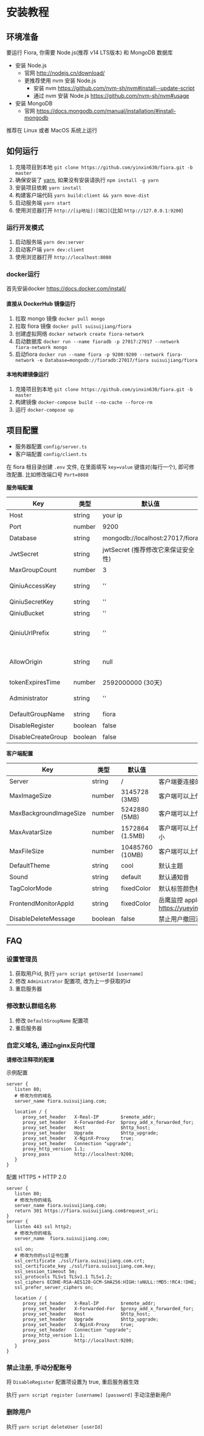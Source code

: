 # 安装教程

## 环境准备

要运行 Fiora, 你需要 Node.js(推荐 v14 LTS版本) 和 MongoDB 数据库
- 安装 Node.js
   - 官网 <http://nodejs.cn/download/>
   - 更推荐使用 nvm 安装 Node.js
      - 安装 nvm <https://github.com/nvm-sh/nvm#install--update-script>
      - 通过 nvm 安装 Node.js <https://github.com/nvm-sh/nvm#usage>
- 安装 MongoDB
   - 官网 <https://docs.mongodb.com/manual/installation/#install-mongodb>

推荐在 Linux 或者 MacOS 系统上运行

## 如何运行

1. 克隆项目到本地 `git clone https://github.com/yinxin630/fiora.git -b master`
2. 确保安装了 [yarn](https://www.npmjs.com/package/yarn), 如果没有安装请执行 `npm install -g yarn`
3. 安装项目依赖 `yarn install`
4. 构建客户端代码 `yarn build:client && yarn move-dist`
5. 启动服务端 `yarn start`
6. 使用浏览器打开 `http://[ip地址]:[端口]`(比如 `http://127.0.0.1:9200`)

### 运行开发模式

1. 启动服务端 `yarn dev:server`
2. 启动客户端 `yarn dev:client`
3. 使用浏览器打开 `http://localhost:8080`

### docker运行
首先安装docker <https://docs.docker.com/install/>

#### 直接从 DockerHub 镜像运行
1. 拉取 mongo 镜像 `docker pull mongo`
2. 拉取 fiora 镜像 `docker pull suisuijiang/fiora`
3. 创建虚拟网络 `docker network create fiora-network`
4. 启动数据库 `docker run --name fioradb -p 27017:27017 --network fiora-network mongo`
5. 启动fiora `docker run --name fiora -p 9200:9200 --network fiora-network -e Database=mongodb://fioradb:27017/fiora suisuijiang/fiora`

#### 本地构建镜像运行
1. 克隆项目到本地 `git clone https://github.com/yinxin630/fiora.git -b master`
2. 构建镜像 `docker-compose build --no-cache --force-rm`
3. 运行 `docker-compose up`


## 项目配置

- 服务器配置 `config/server.ts`
- 客户端配置 `config/client.ts`

在 fiora 根目录创建 `.env` 文件, 在里面填写 `key=value` 键值对(每行一个), 即可修改配置. 比如修改端口号 `Port=8888`

**服务端配置**

|  Key  |  类型  |  默认值  |  描述  |
|  ----  | ----  |  ----  |  ----  |
|Host|string|your ip|服务端 host|
|Port|number|9200|服务端端口号|
|Database|string|mongodb://localhost:27017/fiora|mongoDB 数据库地址|
|JwtSecret|string|jwtSecret (推荐修改它来保证安全性)|jwt token 加密 secret|
|MaxGroupCount|number|3|用户最大可以创建的群组个数|
|QiniuAccessKey|string|''|七牛CDN access key. 如果为空, 则文件长传到服务端|
|QiniuSecretKey|string|''|七牛CDN secret key|
|QiniuBucket|string|''|七牛CDN bucket 名|
|QiniuUrlPrefix|string|''|七牛CDN bucket url 前缀, 以 / 结尾, 例如 https://cdn.suisuijiang.com/ |
|AllowOrigin|string|null|允许的客户端 origin 列表, null 时允许所有 origin 连接, 多个值逗号分割|
|tokenExpiresTime|number|2592000000 (30天)|登陆 token 过期时间|
|Administrator|string|''|管理员用户 id 列表, 多个值逗号分割|
|DefaultGroupName|string|fiora|默认群组名|
|DisableRegister|boolean|false|禁止注册账号|
|DisableCreateGroup|boolean|false|禁止创建群组|

**客户端配置**

|  Key  |  类型  |  默认值  |  描述  |
|  ----  | ----  |  ----  |  ----  |
|Server|string|/|客户端要连接的服务端地址|
|MaxImageSize|number|3145728 (3MB)|客户端可以上传的最大图片大小|
|MaxBackgroundImageSize|number|5242880 (5MB)|客户端可以上传的最大背景图大小|
|MaxAvatarSize|number|1572864 (1.5MB)|客户端可以上传的最大头像图片大小|
|MaxFileSize|number|10485760 (10MB)|客户端可以上传的最大文件大小|
|DefaultTheme|string|cool|默认主题|
|Sound|string|default|默认通知音|
|TagColorMode|string|fixedColor|默认标签颜色模式|
|FrontendMonitorAppId|string|fixedColor|岳鹰监控 appId <https://yueying.effirst.com/index>|
|DisableDeleteMessage|boolean|false|禁止用户撤回消息|

## FAQ

### 设置管理员
1. 获取用户id, 执行 `yarn script getUserId [username]`
2. 修改 `Administrator` 配置项, 改为上一步获取的id
3. 重启服务器

### 修改默认群组名称
1. 修改 `DefaultGroupName` 配置项
2. 重启服务器

### 自定义域名, 通过nginx反向代理
**请修改注释项的配置**

示例配置
```
server {
   listen 80;
   # 修改为你的域名
   server_name fiora.suisuijiang.com;

   location / {
      proxy_set_header   X-Real-IP        $remote_addr;
      proxy_set_header   X-Forwarded-For  $proxy_add_x_forwarded_for;
      proxy_set_header   Host             $http_host;
      proxy_set_header   Upgrade          $http_upgrade;
      proxy_set_header   X-NginX-Proxy    true;
      proxy_set_header   Connection "upgrade";
      proxy_http_version 1.1;
      proxy_pass         http://localhost:9200;
   }
}
```

配置 HTTPS + HTTP 2.0
```
server {
   listen 80;
   # 修改为你的域名
   server_name fiora.suisuijiang.com;
   return 301 https://fiora.suisuijiang.com$request_uri;
}
server {
   listen 443 ssl http2;
   # 修改为你的域名
   server_name  fiora.suisuijiang.com;

   ssl on;
   # 修改为你的ssl证书位置
   ssl_certificate ./ssl/fiora.suisuijiang.com.crt;
   ssl_certificate_key ./ssl/fiora.suisuijiang.com.key;
   ssl_session_timeout 5m;
   ssl_protocols TLSv1 TLSv1.1 TLSv1.2;
   ssl_ciphers ECDHE-RSA-AES128-GCM-SHA256:HIGH:!aNULL:!MD5:!RC4:!DHE;
   ssl_prefer_server_ciphers on;

   location / {
      proxy_set_header   X-Real-IP        $remote_addr;
      proxy_set_header   X-Forwarded-For  $proxy_add_x_forwarded_for;
      proxy_set_header   Host             $http_host;
      proxy_set_header   Upgrade          $http_upgrade;
      proxy_set_header   X-NginX-Proxy    true;
      proxy_set_header   Connection "upgrade";
      proxy_http_version 1.1;
      proxy_pass         http://localhost:9200;
   }
}
```

### 禁止注册, 手动分配账号

将 `DisableRegister` 配置项设置为 true, 重启服务器生效

执行 `yarn script register [username] [password]` 手动注册新用户

### 删除用户

执行 `yarn script deleteUser [userId]`
